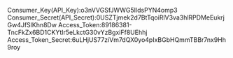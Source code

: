 Consumer_Key(API_Key):o3nVVGSfJWWG5IldsPYN4omp3
Consumer_Secret(API_Secret):0USZTjmek2d7BtTqoiRlV3va3hlRPDMeEukrjGw4JfSlKhn8Dw
Access_Token:89186381-TncFkZx6BD1CKYtIr5eLkctG30vYzBgxiFf8UEhhj
Access_Token_Secret:6uLHjUS77ziVm7dQX0yo4pIxBGbHQmmTBBr7nx9Hh9roy